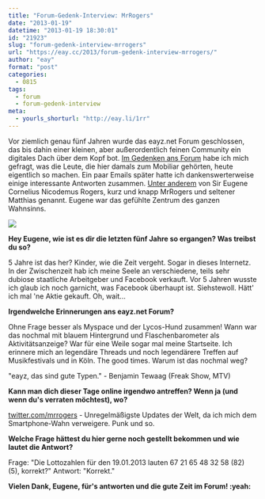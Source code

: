 ```yaml
---
title: "Forum-Gedenk-Interview: MrRogers"
date: "2013-01-19"
datetime: "2013-01-19 18:30:01"
id: "21923"
slug: "forum-gedenk-interview-mrrogers"
url: "https://eay.cc/2013/forum-gedenk-interview-mrrogers/"
author: "eay"
format: "post"
categories:
  - 0815
tags:
  - forum
  - forum-gedenk-interview
meta:
  - yourls_shorturl: "http://eay.li/1rr"
---
```


Vor ziemlich genau fünf Jahren wurde das eayz.net Forum geschlossen, das bis dahin einer kleinen, aber außerordentlich feinen Community ein digitales Dach über dem Kopf bot. [Im Gedenken ans Forum](//eay.cc/2013/remembering-das-forum/) habe ich mich gefragt, was die Leute, die hier damals zum Mobiliar gehörten, heute eigentlich so machen. Ein paar Emails später hatte ich dankenswerterweise einige interessante Antworten zusammen. [Unter anderem](//eay.cc/tag/forum-gedenk-interview/) von Sir Eugene Cornelius Nicodemus Rogers, kurz und knapp MrRogers und seltener Matthias genannt. Eugene war das gefühlte Zentrum des ganzen Wahnsinns.

![](https://eay.cc/uploads/2013/forum_interview_mrrogers.jpg)

**Hey Eugene, wie ist es dir die letzten fünf Jahre so ergangen? Was treibst du so?**

5 Jahre ist das her? Kinder, wie die Zeit vergeht. Sogar in dieses Internetz. In der Zwischenzeit hab ich meine Seele an verschiedene, teils sehr dubiose staatliche Arbeitgeber und Facebook verkauft. Vor 5 Jahren wusste ich glaub ich noch garnicht, was Facebook überhaupt ist. Siehstewoll. Hätt' ich mal 'ne Aktie gekauft. Oh, wait...

**Irgendwelche Erinnerungen ans eayz.net Forum?**

Ohne Frage besser als Myspace und der Lycos-Hund zusammen! Wann war das nochmal mit blauem Hintergrund und Flaschenbarometer als Aktivitätsanzeige? War für eine Weile sogar mal meine Startseite. Ich erinnere mich an legendäre Threads und noch legendärere Treffen auf Musikfestivals und in Köln. The good times. Warum ist das nochmal weg?

"eayz, das sind gute Typen." - Benjamin Tewaag (Freak Show, MTV)

**Kann man dich dieser Tage online irgendwo antreffen? Wenn ja (und wenn du's verraten möchtest), wo?**

[twitter.com/mrrogers](http://twitter.com/mrrogers) - Unregelmäßigste Updates der Welt, da ich mich dem Smartphone-Wahn verweigere. Punk und so.

**Welche Frage hättest du hier gerne noch gestellt bekommen und wie lautet die Antwort?**

Frage: "Die Lottozahlen für den 19.01.2013 lauten 67 21 65 48 32 58 (82) (5), korrekt?" Antwort: "Korrekt."

**Vielen Dank, Eugene, für's antworten und die gute Zeit im Forum! :yeah:**

